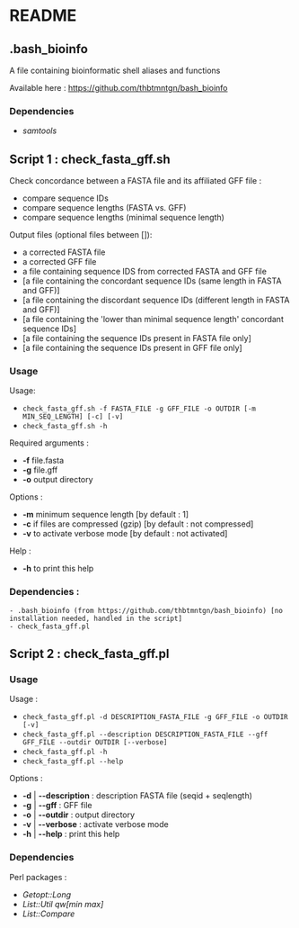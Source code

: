 # README

## .bash_bioinfo

A file containing bioinformatic shell aliases and functions

Available here : https://github.com/thbtmntgn/bash_bioinfo

### Dependencies

- _samtools_

## Script 1 : check_fasta_gff.sh

Check concordance between a FASTA file and its affiliated GFF file :
- compare sequence IDs
- compare sequence lengths (FASTA vs. GFF)
- compare sequence lengths (minimal sequence length)

Output files (optional files between []):
- a corrected FASTA file
- a corrected GFF file
- a file containing sequence IDS from corrected FASTA and GFF file
- [a file containing the concordant sequence IDs (same length in FASTA and GFF)]
- [a file containing the discordant sequence IDs (different length in FASTA and GFF)]
- [a file containing the 'lower than minimal sequence length' concordant sequence IDs]
- [a file containing the sequence IDs present in FASTA file only]
- [a file containing the sequence IDs present in GFF file only]

### Usage

Usage:
- `check_fasta_gff.sh -f FASTA_FILE -g GFF_FILE -o OUTDIR [-m MIN_SEQ_LENGTH] [-c] [-v]`
- `check_fasta_gff.sh -h`

Required arguments :
- **-f** file.fasta
- **-g** file.gff
- **-o** output directory

Options :
- **-m** minimum sequence length        [by default : 1]
- **-c** if files are compressed (gzip) [by default : not compressed]
- **-v** to activate verbose mode       [by default : not activated]

Help :
- **-h** to print this help

### Dependencies :
	- .bash_bioinfo (from https://github.com/thbtmntgn/bash_bioinfo) [no installation needed, handled in the script]
	- check_fasta_gff.pl

## Script 2 : check_fasta_gff.pl

### Usage

Usage :
- `check_fasta_gff.pl -d DESCRIPTION_FASTA_FILE -g GFF_FILE -o OUTDIR [-v]`
- `check_fasta_gff.pl --description DESCRIPTION_FASTA_FILE --gff GFF_FILE --outdir OUTDIR [--verbose]`
- `check_fasta_gff.pl -h`
- `check_fasta_gff.pl --help`

Options :
- **-d** | **--description** : description FASTA file (seqid + seqlength)
- **-g** | **--gff**         : GFF file
- **-o** | **--outdir**      : output directory
- **-v** | **--verbose**     : activate verbose mode
- **-h** | **--help**        : print this help

### Dependencies

Perl packages :
- _Getopt::Long_
- _List::Util qw[min max]_
- _List::Compare_
